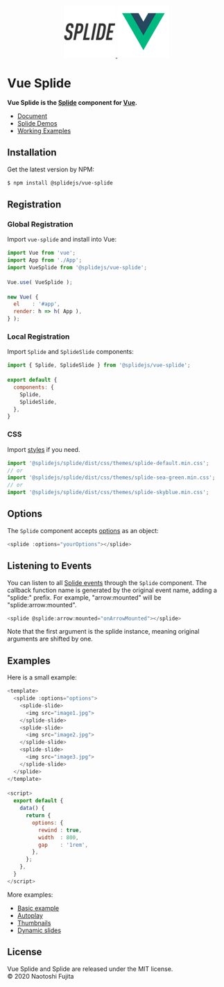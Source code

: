 <p align="center">
    <a href="https://splidejs.com" target="_blank">
        <img width="120px" src="images/splide-logo.png">
    </a>
    <a href="https://vuejs.org/" target="_blank">
        <img width="120px" src="images/vue-logo.png">
    </a>
</p>

# Vue Splide
**Vue Splide is the [Splide](https://github.com/Splidejs/splide) component for [Vue](https://vuejs.org/).**
* [Document](https://splidejs.com/integration-vue-splide/)
* [Splide Demos](https://splidejs.com/)
* [Working Examples](https://splidejs.github.io/vue-splide/)

## Installation
Get the latest version by NPM:
```bash
$ npm install @splidejs/vue-splide
```

## Registration
### Global Registration
Import `vue-splide` and install into Vue:
```javascript
import Vue from 'vue';
import App from './App';
import VueSplide from '@splidejs/vue-splide';

Vue.use( VueSplide );

new Vue( {
  el    : '#app',
  render: h => h( App ),
} );
```

### Local Registration
Import `Splide` and `SplideSlide` components:
```javascript
import { Splide, SplideSlide } from '@splidejs/vue-splide';

export default {
  components: {
    Splide,
    SplideSlide,
  },
}
```

### CSS
Import [styles](https://splidejs.com/themes/) if you need.
```javascript
import '@splidejs/splide/dist/css/themes/splide-default.min.css';
// or
import '@splidejs/splide/dist/css/themes/splide-sea-green.min.css';
// or
import '@splidejs/splide/dist/css/themes/splide-skyblue.min.css';
```

## Options
The `Splide` component accepts [options](https://splidejs.com/options/) as an object:
```javascript
<splide :options="yourOptions"></splide>
```

## Listening to Events
You can listen to all [Splide events](https://splidejs.com/events/) through the `Splide` component. The callback function name is generated by the original event name, adding a "splide:" prefix. For example, "arrow:mounted" will be "splide:arrow:mounted".
```javascript
<splide @splide:arrow:mounted="onArrowMounted"></splide>
```
Note that the first argument is the splide instance, meaning original arguments are shifted by one.

## Examples
Here is a small example:
```javascript
<template>
  <splide :options="options">
    <splide-slide>
      <img src="image1.jpg">
    </splide-slide>
    <splide-slide>
      <img src="image2.jpg">
    </splide-slide>
    <splide-slide>
      <img src="image3.jpg">
    </splide-slide>
  </splide>
</template>

<script>
  export default { 
    data() {
      return {
        options: {
          rewind : true,
          width  : 800,
          gap    : '1rem',
        },
      };
    },
  }
</script>
```
More examples:
* [Basic example](https://github.com/Splidejs/vue-splide/blob/master/src/js/examples/components/BasicExample.vue)
* [Autoplay](https://github.com/Splidejs/vue-splide/blob/master/src/js/examples/components/AutoplayExample.vue)
* [Thumbnails](https://github.com/Splidejs/vue-splide/blob/master/src/js/examples/components/ThumbnailsExample.vue)
* [Dynamic slides](https://github.com/Splidejs/vue-splide/blob/master/src/js/examples/components/DynamicSlidesExample.vue)

## License
Vue Splide and Splide are released under the MIT license.  
© 2020 Naotoshi Fujita